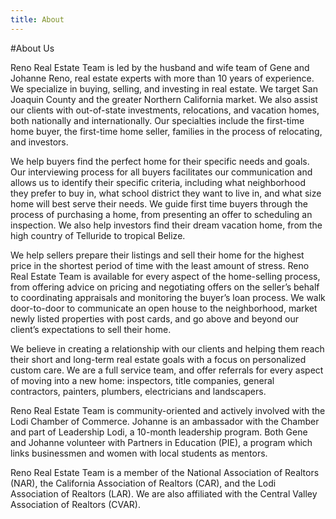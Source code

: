 ```yaml
---
title: About
---
```


#About Us

Reno Real Estate Team is led by the husband and wife team of Gene and Johanne Reno, real estate experts with more than 10 years of experience. We specialize in buying, selling, and investing in real estate. We target San Joaquin County and the greater Northern California market. We also assist our clients with out-of-state investments, relocations, and vacation homes, both nationally and internationally. Our specialties include the first-time home buyer, the first-time home seller, families in the process of relocating, and investors.

We help buyers find the perfect home for their specific needs and goals. Our interviewing process for all buyers facilitates our communication and allows us to identify their specific criteria, including what neighborhood they prefer to buy in, what school district they want to live in, and what size home will best serve their needs. We guide first time buyers through the process of purchasing a home, from presenting an offer to scheduling an inspection. We also help investors find their dream vacation home, from the high country of Telluride to tropical Belize.

We help sellers prepare their listings and sell their home for the highest price in the shortest period of time with the least amount of stress. Reno Real Estate Team is available for every aspect of the home-selling process, from offering advice on pricing and negotiating offers on the seller’s behalf to coordinating appraisals and monitoring the buyer’s loan process. We walk door-to-door to communicate an open house to the neighborhood, market newly listed properties with post cards, and go above and beyond our client’s expectations to sell their home.

We believe in creating a relationship with our clients and helping them reach their short and long-term real estate goals with a focus on personalized custom care. We are a full service team, and offer referrals for every aspect of moving into a new home: inspectors, title companies, general contractors, painters, plumbers, electricians and landscapers.

Reno Real Estate Team is community-oriented and actively involved with the Lodi Chamber of Commerce. Johanne is an ambassador with the Chamber and part of Leadership Lodi, a 10-month leadership program. Both Gene and Johanne volunteer with Partners in Education (PIE), a program which links businessmen and women with local students as mentors.

Reno Real Estate Team is a member of the National Association of Realtors (NAR), the California Association of Realtors (CAR), and the Lodi Association of Realtors (LAR). We are also affiliated with the Central Valley Association of Realtors (CVAR).